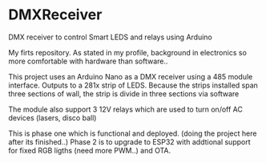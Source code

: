 # DMXReceiver
DMX receiver to control Smart LEDS and relays using Arduino

My firts repository. As stated in my profile, background in electronics so more comfortable with hardware than software..

This project uses an Arduino Nano as a DMX receiver using a 485 module interface.
Outputs to a 281x strip of LEDS. Because the strips installed span three sections of wall, the strip is divide in three sections via software

The module also support 3 12V relays which are used to turn on/off AC devices (lasers, disco ball)

This is phase one which is functional and deployed. (doing the project here after its finished..)
Phase 2 is to upgrade to ESP32 with addtional support for fixed RGB ligths (need more PWM..) and OTA.  
